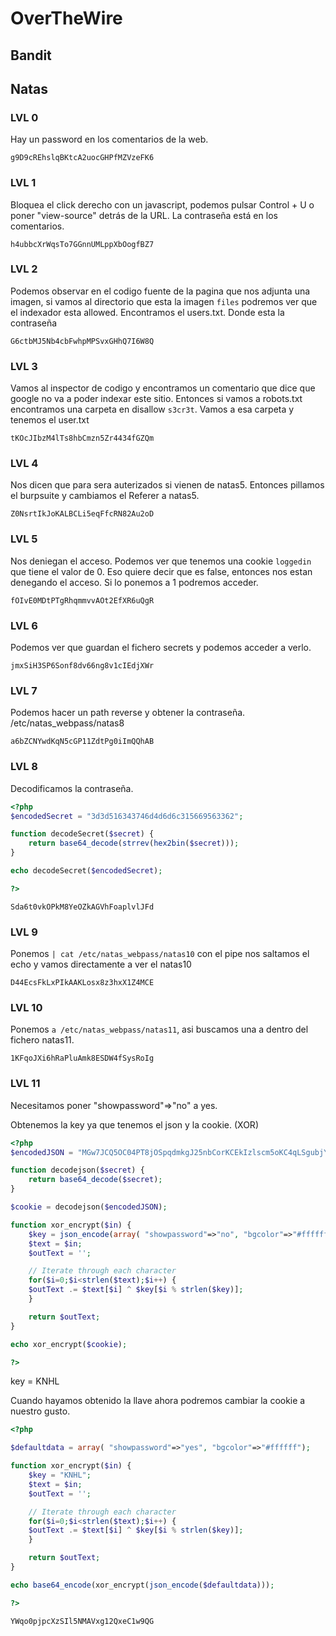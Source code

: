 # OverTheWire

## Bandit

## Natas

### LVL 0
Hay un password en los comentarios de la web.
```
g9D9cREhslqBKtcA2uocGHPfMZVzeFK6
```
### LVL 1
Bloquea el click derecho con un javascript, podemos pulsar Control + U o poner "view-source" detrás de la URL.
La contraseña está en los comentarios.
```
h4ubbcXrWqsTo7GGnnUMLppXbOogfBZ7
```
### LVL 2
Podemos observar en el codigo fuente de la pagina que nos adjunta una imagen, si vamos al directorio que esta la imagen `files` podremos ver que el indexador esta allowed. Encontramos el users.txt. Donde esta la contraseña
```
G6ctbMJ5Nb4cbFwhpMPSvxGHhQ7I6W8Q
```
### LVL 3
Vamos al inspector de codigo y encontramos un comentario que dice que google no va a poder indexar este sitio. Entonces si vamos a robots.txt encontramos una carpeta en disallow `s3cr3t`. Vamos a esa carpeta y tenemos el user.txt
```
tKOcJIbzM4lTs8hbCmzn5Zr4434fGZQm
```
### LVL 4 
Nos dicen que para sera auterizados si vienen de natas5. Entonces pillamos el burpsuite y cambiamos el Referer a natas5.

```
Z0NsrtIkJoKALBCLi5eqFfcRN82Au2oD
```

### LVL 5
Nos deniegan el acceso. Podemos ver que tenemos una cookie `loggedin` que tiene el valor de 0. Eso quiere decir que es false, entonces nos estan denegando el acceso. Si lo ponemos a 1 podremos acceder.
```
fOIvE0MDtPTgRhqmmvvAOt2EfXR6uQgR
```

### LVL 6
Podemos ver que guardan el fichero secrets y podemos acceder a verlo.

```
jmxSiH3SP6Sonf8dv66ng8v1cIEdjXWr
```

### LVL 7 

Podemos hacer un path reverse y obtener la contraseña. /etc/natas_webpass/natas8

```
a6bZCNYwdKqN5cGP11ZdtPg0iImQQhAB
```

### LVL 8

Decodificamos la contraseña.

```php
<?php
$encodedSecret = "3d3d516343746d4d6d6c315669563362";

function decodeSecret($secret) {
    return base64_decode(strrev(hex2bin($secret)));
}

echo decodeSecret($encodedSecret);

?>
```
```
Sda6t0vkOPkM8YeOZkAGVhFoaplvlJFd
```

### LVL 9
Ponemos `| cat /etc/natas_webpass/natas10` con el pipe nos saltamos el echo y vamos directamente a ver el natas10
```
D44EcsFkLxPIkAAKLosx8z3hxX1Z4MCE
```

### LVL 10
Ponemos `a /etc/natas_webpass/natas11`, asi buscamos una a dentro del fichero natas11.

```
1KFqoJXi6hRaPluAmk8ESDW4fSysRoIg
```

### LVL 11
Necesitamos poner "showpassword"=>"no" a yes.


Obtenemos la key ya que tenemos el json y la cookie. (XOR)
```php
<?php
$encodedJSON = "MGw7JCQ5OC04PT8jOSpqdmkgJ25nbCorKCEkIzlscm5oKC4qLSgubjY%3D";

function decodejson($secret) {
    return base64_decode($secret);
}

$cookie = decodejson($encodedJSON);

function xor_encrypt($in) {
    $key = json_encode(array( "showpassword"=>"no", "bgcolor"=>"#ffffff"));
    $text = $in;
    $outText = '';

    // Iterate through each character
    for($i=0;$i<strlen($text);$i++) {
    $outText .= $text[$i] ^ $key[$i % strlen($key)];
    }

    return $outText;
}

echo xor_encrypt($cookie);

?>

```
key = KNHL

Cuando hayamos obtenido la llave ahora podremos cambiar la cookie a nuestro gusto.
```php
<?php

$defaultdata = array( "showpassword"=>"yes", "bgcolor"=>"#ffffff");

function xor_encrypt($in) {
    $key = "KNHL";
    $text = $in;
    $outText = '';

    // Iterate through each character
    for($i=0;$i<strlen($text);$i++) {
    $outText .= $text[$i] ^ $key[$i % strlen($key)];
    }

    return $outText;
}

echo base64_encode(xor_encrypt(json_encode($defaultdata)));

?>
```

```
YWqo0pjpcXzSIl5NMAVxg12QxeC1w9QG
```